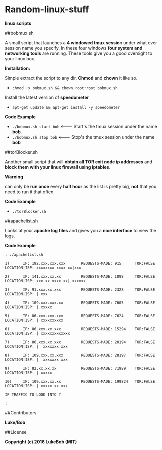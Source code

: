 # Random-linux-stuff
**linux scripts**


##bobmux.sh

A small script that launches a **4 windowed tmux sessio**n under what ever session name you specify.
In these four windows **four system and networking tools** are running. These tools give you a good oversight to your linux box. 

**Installation:**

Simple extract the script to any dir, **Chmod** and **chown** it like so.

 * ```chmod +x bobmux.sh && chown root:root bobmux.sh```
 
Install the latest version of **speedometer** 

 * ```apt-get update && apt-get install -y speedometer```
 
**Code Example**

 * ```./bobmux.sh start bob```     <--- Start's the tmux session under the name **bob**.
 * ```./bobmux.sh stop bob```       <--- Stop's the tmux session under the name **bob**
 
 
##torBlocker.sh

Another small script that will **obtain all TOR exit node ip addresses** and **block them with your linux firewall using iptables**.

**Warning**

can only be **run once** every **half hour** as the list is pretty big, **not** that you need to run it that often.

**Code Example**

 * ```./torBlocker.sh```

##apachelist.sh

Looks at your **apache log files** and gives you a **nice interface** to view the logs.

**Code Example**

```erb
: ./apachelist.sh

1)      IP: 192.xxx.xxx.xxx       REQUESTS-MADE: 915      TOR:FALSE       LOCATION|ISP: xxxxxxxx xxxx xx|xxx

2)      IP: 141.xxx.xx.xx         REQUESTS-MADE: 1098     TOR:FALSE       LOCATION|ISP: xxx xx xxxx xx| xxxxxx

3)      IP: 91.xxx.xx.xxx         REQUESTS-MADE: 2328     TOR:FALSE       LOCATION|ISP: | xxx

4)      IP: 109.xxx.xxx.xx        REQUESTS-MADE: 7605     TOR:FALSE       LOCATION|ISP: | xxxxx

5)      IP: 86.xxx.xxx.xxx        REQUESTS-MADE: 7624     TOR:FALSE       LOCATION|ISP: | xxxxxxxxxx

6)      IP: 86.xxx.xx.xxx         REQUESTS-MADE: 15294    TOR:FALSE       LOCATION|ISP: | xxxxxxxxxxxxx

7)      IP: 86.xxx.xx.xxx         REQUESTS-MADE: 20194    TOR:FALSE       LOCATION|ISP: |  xxxxxxx xxx

8)      IP: 109.xxx.xx.xxx        REQUESTS-MADE: 28197    TOR:FALSE       LOCATION|ISP: |  xxxxxxx xxx

9)      IP: 82.xx.xx.xx           REQUESTS-MADE: 71989    TOR:FALSE       LOCATION|ISP: | xxxxx

10)     IP: 109.xxx.xx.xx         REQUESTS-MADE: 199824   TOR:FALSE       LOCATION|ISP: | xxxxx xx xxx

IP TRAFFIC TO LOOK INTO ?

:
```

##Contributors

**Luke/Bob**


##License

**Copyright (c) 2016 LukeBob (MIT)**


 
